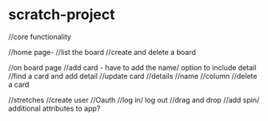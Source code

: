 # scratch-project

//core functionality

//home page- 
//list the board
//create and delete a board

//on board page
//add card - have to add the name/ option to include detail
//find a card and add detail
//update card
    //details
    //name
    //column
//delete a card




//stretches
    //create user
    //Oauth
    //log in/ log out
    //drag and drop
    //add spin/ additional attributes to app?

